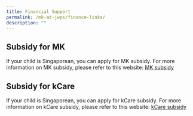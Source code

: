 ```yaml
---
title: Financial Support
permalink: /mk-at-jwps/finance-links/
description: ""
---
```

## Subsidy for MK

If your child is Singaporean, you can apply for MK subsidy. For more information on MK subsidy, please refer to this website: [MK subsidy](https://www.ecda.gov.sg/Pages/Subsidies-and-Financial-Assistance.aspx#KIFAS)




## Subsidy for kCare

If your child is Singaporean, you can apply for kCare subsidy. For more information on kCare subsidy, please refer to this website: [kCare subsidy](https://www.moe.gov.sg/preschool/moe-kindergarten/kindergarten-care)